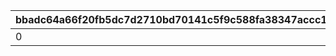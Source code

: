 |bbadc64a66f20fb5dc7d2710bd70141c5f9c588fa38347accc1b8da2c45ff5eb|ee94327087f495352fcf90ec405b77852fa42a5924e5c90ef097b2e9a4ab75df|070406f6673e7e79b92a9f621dbe882ed086286da9377dce1e415c11962d30e0|241b076eba764206177b2826ad6ac840bc8453a6dc7975f1579ce9fbc097daef|96f4fa7fed6e373b30277f744ee7a6cfe1b4cc18c65e7c820d06209b2e482d15|640b2459caa9994da138dc373c546d108f3e705faeb868dd7aa25b48cc660c6c|ab75182af70d0c57207af20ebf9589d94c2d30c931353c95524370e6f5294255|a08d482ba9c44a296d06689c74bf4e2ce7ea2fdf2d775e4265c809057d78dd8e|3e473b832506fc501fb27732e0c86c7d29a526fecd8ba5be567b00f65060ca19|5adf13097fcfdec454d615980ea021717a0c6510c4e8f68fdfd917188515976c|7c10adaa89d50ee92bbab38cc90609cc6d3c0d3a32d6ed649197cea83ee263c0|0c158fba5a74e2b5013a1f5041dbad2dec2f4c50b3b9f31e67243887c7fef462|f09568f2b7a512e961efc800656cd512fde191b296b2d510d58b58ff4ac6c9f3|3c09b4b7a59bc4196636675d8ea2bd6e13e23a6c246828d9862e2c9e794e03b3|33cfff245f40cdf908396610ceb7149a2f0442f1c480f081cdf201833b656994|dc941279475a27949dcf3b782f867e767c59c95db3b163b5257159b66f54cf5c|723ebe7bfd5dbd2e0a2def7cd12f8ae1dc602270683be4a88d90ad1df9f1cc41|
| --- | --- | --- | --- | --- | --- | --- | --- | --- | --- | --- | --- | --- | --- | --- | --- | --- |
|0|5|0|0|10|0|0|90003|0|0|0|0|1|2|0|0|0|